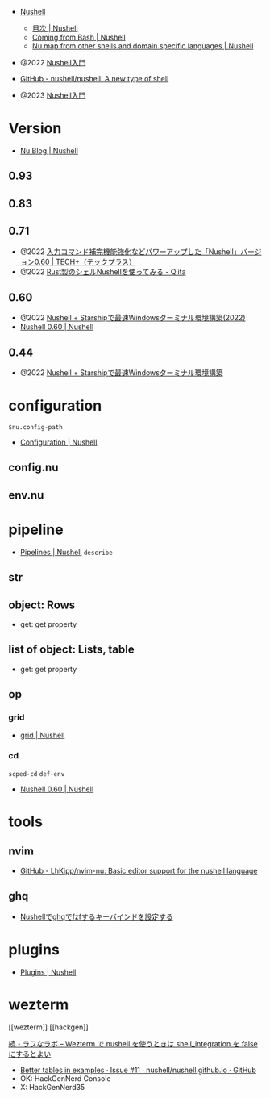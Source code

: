 - [Nushell](https://www.nushell.sh/ja/)

  - [目次 | Nushell](https://www.nushell.sh/ja/book/)
  - [Coming from Bash | Nushell](https://www.nushell.sh/book/coming_from_bash.html)
  - [Nu map from other shells and domain specific languages | Nushell](https://www.nushell.sh/book/nushell_map.html)

- @2022 [Nushell入門](https://zenn.dev/hkawa/books/610c7f5c3bce09)

- [GitHub - nushell/nushell: A new type of shell](https://github.com/nushell/nushell)

- @2023 [Nushell入門](https://zenn.dev/hkawa/books/610c7f5c3bce09)

# Version

- [Nu Blog | Nushell](https://www.nushell.sh/blog/)

## 0.93

## 0.83

## 0.71

- @2022 [入力コマンド補完機能強化などパワーアップした「Nushell」バージョン0.60 | TECH+（テックプラス）](https://news.mynavi.jp/techplus/article/20220323-2301203/)
- @2022 [Rust製のシェルNushellを使ってみる - Qiita](https://qiita.com/sl2/items/f923ed0768475b0a40c8)

## 0.60

- @2022 [Nushell + Starshipで最速Windowsターミナル環境構築(2022)](https://zenn.dev/dozo/articles/529f19e67d6124)
- [Nushell 0.60 | Nushell](https://www.nushell.sh/blog/2022-03-22-nushell_0_60.html#scoped-cd)

## 0.44

- @2022 [Nushell + Starshipで最速Windowsターミナル環境構築](https://zenn.dev/dozo/articles/8dd9af5fba0808)

# configuration

`$nu.config-path`

- [Configuration | Nushell](https://www.nushell.sh/book/configuration.html)

## config.nu

## env.nu

# pipeline

- [Pipelines | Nushell](https://www.nushell.sh/book/pipelines.html)
  `describe`

## str

## object: Rows

- get: get property

## list of object: Lists, table

- get: get property

## op

### grid

- [grid | Nushell](https://www.nushell.sh/commands/docs/grid.html)

### cd

`scped-cd` `def-env`

- [Nushell 0.60 | Nushell](https://www.nushell.sh/blog/2022-03-22-nushell_0_60.html#scoped-cd)

# tools

## nvim

- [GitHub - LhKipp/nvim-nu: Basic editor support for the nushell language](https://github.com/LhKipp/nvim-nu)

## ghq

- [Nushellでghqでfzfするキーバインドを設定する](https://zenn.dev/naas/scraps/efbb6eaa62bd1d)

# plugins

- [Plugins | Nushell](https://www.nushell.sh/book/plugins.html)

# wezterm

[[wezterm]]
[[hackgen]]

[続・ラフなラボ – Wezterm で nushell を使うときは shell_integration を false にするとよい](https://memo.laughk.org/articles/2022-11-28-nushell-config-for-wezterm/)

- [Better tables in examples · Issue #11 · nushell/nushell.github.io · GitHub](https://github.com/nushell/nushell.github.io/issues/11)
- OK: HackGenNerd Console
- X: HackGenNerd35
